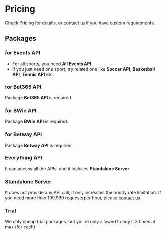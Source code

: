 # Pricing

Check [Pricing](https://betsapi.com/mm/pricing) for details, or [contact us](https://betsapi.com/contactus) if you have custom requirements.

## Packages

### for Events API

 * For all sports, you need **All Events API**
 * if you just need one sport, try related one like **Soccer API**, **Basketball API**, **Tennis API** etc.

### for Bet365 API

Package **Bet365 API** is required.

### for BWin API

Package **BWin API** is required.

### for Betway API

Package **Betway API** is required.

### Everything API

It can access all the APIs. and it includes **Standalone Server**

### Standalone Server

It does not provide any API call, it only increases the hourly rate limitation. If you need more than 199,999 requests per hour, please [contact us](https://betsapi.com/contactus).

### Trial

We only cheap trial packages. but you're only allowed to buy it 3 times at max (for each)